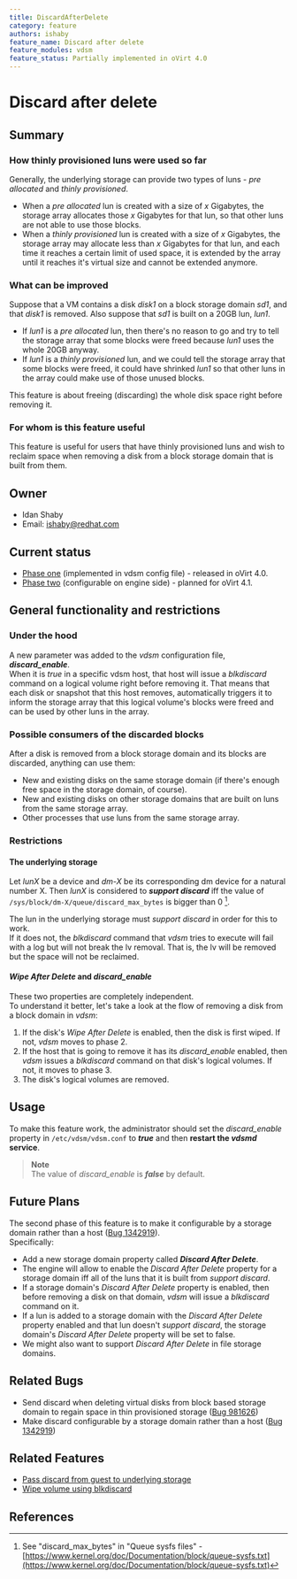 ```yaml
---
title: DiscardAfterDelete
category: feature
authors: ishaby
feature_name: Discard after delete
feature_modules: vdsm
feature_status: Partially implemented in oVirt 4.0
---
```


# Discard after delete

## Summary

### How thinly provisioned luns were used so far
Generally, the underlying storage can provide two types of luns - *pre allocated* and *thinly provisioned*.

* When a *pre allocated* lun is created with a size of *x* Gigabytes, the storage array allocates those *x* Gigabytes for that lun, so that other luns are not able to use those blocks.<br/>
* When a *thinly provisioned* lun is created with a size of *x* Gigabytes, the storage array may allocate less than *x* Gigabytes for that lun, and each time it reaches a certain limit of used space, it is extended by the array until it reaches it's virtual size and cannot be extended anymore.

### What can be improved
Suppose that a VM contains a disk *disk1* on a block storage domain *sd1*, and that *disk1* is removed. Also suppose that *sd1* is built on a 20GB lun, *lun1*.

* If *lun1* is a *pre allocated* lun, then there's no reason to go and try to tell the storage array that some blocks were freed because *lun1* uses the whole 20GB anyway.
* If *lun1* is a *thinly provisioned* lun, and we could tell the storage array that some blocks were freed, it could have shrinked *lun1* so that other luns in the array could make use of those unused blocks.

This feature is about freeing (discarding) the whole disk space right before removing it.

### For whom is this feature useful
This feature is useful for users that have thinly provisioned luns and wish to reclaim space when removing a disk from a block storage domain that is built from them.


## Owner
* Idan Shaby
* Email: <ishaby@redhat.com>


## Current status
* [Phase one](#usage) (implemented in vdsm config file) - released in oVirt 4.0.
* [Phase two](#future-plans) (configurable on engine side) - planned for oVirt 4.1.


## General functionality and restrictions

### Under the hood
A new parameter was added to the *vdsm* configuration file, ***discard_enable***.<br/>
When it is *true* in a specific vdsm host, that host will issue a *blkdiscard* command on a logical volume right before removing it. That means that each disk or snapshot that this host removes, automatically triggers  it to inform the storage array that this logical volume's blocks were freed and can be used by other luns in the array.

### Possible consumers of the discarded blocks
After a disk is removed from a block storage domain and its blocks are discarded, anything can use them:

* New and existing disks on the same storage domain (if there's enough free space in the storage domain, of course).
* New and existing disks on other storage domains that are built on luns from the same storage array.
* Other processes that use luns from the same storage array.

### Restrictions

#### The underlying storage
Let *lunX* be a device and *dm-X* be its corresponding dm device for a natural number X. Then *lunX* is considered to ***support discard*** iff the value of `/sys/block/dm-X/queue/discard_max_bytes` is bigger than 0 [^1].

The lun in the underlying storage must *support discard* in order for this to work.<br/>
If it does not, the *blkdiscard* command that *vdsm* tries to execute will fail with a log but will not break the lv removal. That is, the lv will be removed but the space will not be reclaimed.

#### *Wipe After Delete* and *discard_enable*
These two properties are completely independent.<br/>
To understand it better, let's take a look at the flow of removing a disk from a block domain in *vdsm*:

1. If the disk's *Wipe After Delete* is enabled, then the disk is first wiped. If not, *vdsm* moves to phase 2.
2. If the host that is going to remove it has its *discard_enable* enabled, then *vdsm* issues a *blkdiscard* command on that disk's logical volumes. If not, it moves to phase 3.
3. The disk's logical volumes are removed.


## Usage
To make this feature work, the administrator should set the *discard_enable* property in `/etc/vdsm/vdsm.conf` to ***true*** and then **restart the *vdsmd* service**.

> **Note**<br/>
> The value of *discard_enable* is ***false*** by default.<br/>


## Future Plans
The second phase of this feature is to make it configurable by a storage domain rather than a host ([Bug 1342919](https://bugzilla.redhat.com/1342919)).<br/>
Specifically:

* Add a new storage domain property called ***Discard After Delete***.
* The engine will allow to enable the *Discard After Delete* property for a storage domain iff all of the luns that it is built from *support discard*.
* If a storage domain's *Discard After Delete* property is enabled, then before removing a disk on that domain, *vdsm* will issue a *blkdiscard* command on it.
* If a lun is added to a storage domain with the *Discard After Delete* property enabled and that lun doesn't *support discard*, the storage domain's *Discard After Delete* property will be set to false.
* We might also want to support *Discard After Delete* in file storage domains.


## Related Bugs
* Send discard when deleting virtual disks from block based storage domain to regain space in thin provisioned storage ([Bug 981626](https://bugzilla.redhat.com/981626))
* Make discard configurable by a storage domain rather than a host ([Bug 1342919](https://bugzilla.redhat.com/1342919))


## Related Features
* [Pass discard from guest to underlying storage](/develop/release-management/features/storage/pass-discard-from-guest-to-underlying-storage/)
* [Wipe volume using blkdiscard](/develop/release-management/features/storage/wipe-volume-using-blkdiscard/)


## References
[^1]: See "discard_max_bytes" in "Queue sysfs files" - [https://www.kernel.org/doc/Documentation/block/queue-sysfs.txt](https://www.kernel.org/doc/Documentation/block/queue-sysfs.txt)
